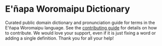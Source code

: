 
# E'ñapa Woromaipu Dictionary

Curated public domain dictionary and pronunciation guide for terms in the E'ñapa Woromaipu language. See the [contributing guide](https://github.com/drumworkteam/term/blob/make/.github/contributing.md) for details on how to contribute. We would love your support, even if it is just fixing a word or adding a single definition. Thank you for all your help!